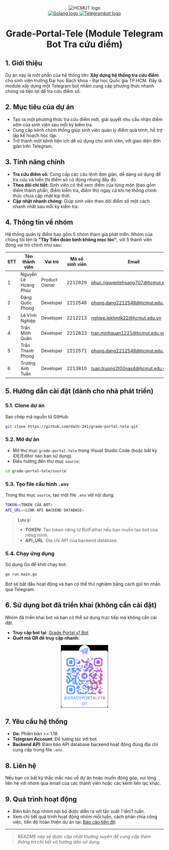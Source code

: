 <div align="center">
   <img src="https://hcmut.edu.vn/img/nhanDienThuongHieu/bk_name_en.png" alt="HCMUT logo" width="700">
</div>
<div align="center">
  <a href="">
    <img src="https://cdn3d.iconscout.com/3d/free/thumb/free-golang-3d-icon-download-in-png-blend-fbx-gltf-file-formats--google-logo-go-programming-language-coding-lang-pack-logos-icons-7578004.png" alt="Golang logo" width="140" height="140">
    <img src="https://telegram-bot-sdk.com/img/hero-logo.png" alt="Telegrambot logo" width="140" height="140">
  </a>
  <h1 align="center"> Grade-Portal-Tele (Module Telegram Bot Tra cứu điểm)</h1>
</div>

## 1. Giới thiệu

Dự án này là một phần của hệ thống lớn: **Xây dựng hệ thống tra cứu điểm** cho sinh viên trường Đại học Bách khoa - Đại học Quốc gia TP.HCM. Đây là module xây dựng một Telegram bot nhằm cung cấp phương thức nhanh chóng và tiện lợi để tra cứu điểm số.

## 2. Mục tiêu của dự án

- Tạo ra một phương thức tra cứu điểm mới, giải quyết nhu cầu nhận điểm sớm của sinh viên sau mỗi kỳ kiểm tra.
- Cung cấp kênh chính thống giúp sinh viên quản lý điểm quá trình, hỗ trợ lập kế hoạch học tập.
- Trở thành một kênh tiện ích dễ sử dụng cho sinh viên, với giao diện đơn giản trên Telegram.

## 3. Tính năng chính

- **Tra cứu điểm số:** Cung cấp các câu lệnh đơn giản, dễ dàng sử dụng để tra cứu và hiển thị điểm số cô đọng nhưng đầy đủ.
- **Theo dõi chi tiết:** Sinh viên có thể xem điểm của từng môn (bao gồm điểm thành phần, điểm kiểm tra, điểm thi) ngay cả khi hệ thống chính thức chưa cập nhật kịp thời.
- **Cập nhật nhanh chóng:** Giúp sinh viên theo dõi điểm số một cách nhanh nhất sau mỗi kỳ kiểm tra.

## 4. Thông tin về nhóm

Hệ thống quản lý điểm bao gồm 5 nhóm tham gia phát triển. Nhóm của chúng tôi tên là **"Tây Tiến đoàn binh không mọc tóc"**, với 5 thành viên đóng vai trò chính như sau:

| STT | Tên thành viên           | Vai trò         | Mã số sinh viên | Email                                                     | GitHub                                       |
|-----|--------------------------|-----------------|-----------------|-----------------------------------------------------------|----------------------------------------------|
| 1   | Nguyễn Lê Hoàng Phúc     | Product Owner   | 2212629         | [phuc.nguyenlehoang707@hcmut.edu.vn](mailto:phuc.nguyenlehoang707@hcmut.edu.vn) | [Huangfu1204](https://github.com/Huangfu1204) |
| 2   | Đặng Quốc Phong          | Developer       | 2212548         | [phong.dang2212548@hcmut.edu.vn](mailto:phong.dang2212548@hcmut.edu.vn)         | [phongdang17183](https://github.com/phongdang17183) |
| 3   | Lê Vĩnh Nghiệp           | Developer       | 2212213         | [nghiep.lekhmtk22@hcmut.edu.vn](mailto:nghiep.lekhmtk22@hcmut.edu.vn)           | [vinhnghiep0811](https://github.com/vinhnghiep0811) |
| 4   | Trần Minh Quân           | Developer       | 2212823         | [tran.minhquan1221@hcmut.edu.vn](mailto:tran.minhquan1221@hcmut.edu.vn)         | [Dopalan](https://github.com/Dopalan)         |
| 5   | Trần Thanh Phong         | Developer       | 2212571         | [phong.dang2212548@hcmut.edu.vn](mailto:phong.tranphongtran@hcmut.edu.vn)         | [Rabbit-204](https://github.com/rabbit-204)   |
| 6   | Trương Anh Tuấn          | Developer       | 2213810         | [tuan.truong2t00nas4@hcmut.edu.vn](mailto:tuan.truong2t00nas4@hcmut.edu.vn)     | [tuntrng](https://github.com/tuntrng)         |

## 5. Hướng dẫn cài đặt (dành cho nhà phát triển)

### 5.1. Clone dự án

Sao chép mã nguồn từ GitHub:

```bash
git clone https://github.com/dath-241/grade-portal-tele.git`
```

### 5.2. Mở dự án

- Mở thư mục `grade-portal-tele` trong Visual Studio Code (hoặc bất kỳ IDE/Editor nào bạn sử dụng).
- Điều hướng đến thư mục `source`:

```bash
cd grade-portal-tele/source`
```

### 5.3. Tạo file cấu hình `.env`

Trong thư mục `source`, tạo một file `.env` với nội dung:

```bash
TOKEN=<TOKEN CỦA BOT>
API_URL=<LINK API BACKEND DATABASE>
```

> **Lưu ý:**
>
> - **TOKEN**: Tạo token riêng từ BotFather nếu bạn muốn tạo bot của riêng mình.
> - **API_URL**: Địa chỉ API của backend database.

### 5.4. Chạy ứng dụng

Sử dụng Go để khởi chạy bot:

```bash
go run main.go
```

Bot sẽ bắt đầu hoạt động và bạn có thể thử nghiệm bằng cách gửi tin nhắn qua Telegram.

## 6. Sử dụng bot đã triển khai (không cần cài đặt)

Nhóm đã triển khai bot và bạn có thể sử dụng trực tiếp mà không cần cài đặt.

- **Truy cập bot tại**: [Grade Portal v1 Bot](https://t.me/Gradeportalv1BOT)
- **Quét mã QR để truy cập nhanh:**

<div align="center">
  <img src="report/img/QR_TelegramBot.jpg" alt="QR Code Telegram Bot" width="150" />
</div>

## 7. Yêu cầu hệ thống

- **Go**: Phiên bản >= 1.18
- **Telegram Account**: Để tương tác với bot.
- **Backend API**: Đảm bảo API database backend hoạt động đúng địa chỉ cung cấp trong file `.env`.

## 8. Liên hệ

Nếu bạn có bất kỳ thắc mắc nào về dự án hoặc muốn đóng góp, vui lòng liên hệ với nhóm qua email của các thành viên hoặc các kênh liên lạc khác.

## 9. Quá trình hoạt động

- Biên bản họp nhóm nội bộ được diễn ra với tần suất 1 lần/1 tuần.
- Xem chi tiết quá trình hoạt động nhóm mỗi tuần, cách phân chia công việc, tiến độ hoàn thiện dự án tại: [Báo cáo tiến độ](https://github.com/dath-241/grade-portal-tele/blob/main/report/Gerneral_Report.md)

---

> *README này sẽ được cập nhật thường xuyên để cung cấp thêm thông tin chi tiết và hướng dẫn sử dụng.*
